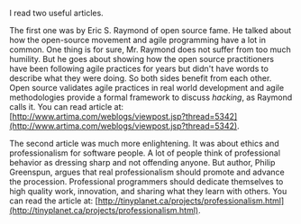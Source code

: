 I read two useful articles.

The first one was by Eric S. Raymond of open source fame.  He talked about
how the open-source movement and agile programming have a lot in common.  One
thing is for sure, Mr. Raymond does not suffer from too much humility.  But he
goes about showing how the open source practitioners have been following agile
practices for years but didn't have words to describe what they were doing.  So
both sides benefit from each other.  Open source validates agile practices in
real world development and agile methodologies provide a formal framework to
discuss _hacking_, as Raymond calls it.  You can read article at:
[http://www.artima.com/weblogs/viewpost.jsp?thread=5342](http://www.artima.com/weblogs/viewpost.jsp?thread=5342).

The second article was much more enlightening.  It was about ethics and
professionalism for software people.  A lot of people think of professional
behavior as dressing sharp and not offending anyone.  But author, Philip
Greenspun, argues that real professionalism should promote and advance the
procession.  Professional programmers should dedicate themselves to high
quality work, innovation, and sharing what they learn with others.  You can
read the article at:
[http://tinyplanet.ca/projects/professionalism.html](http://tinyplanet.ca/projects/professionalism.html).
